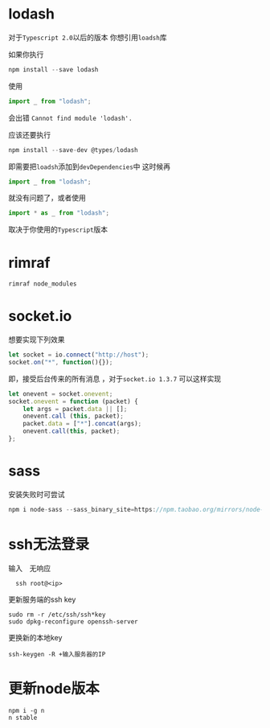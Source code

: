 # lodash
对于`Typescript 2.0`以后的版本
你想引用`loadsh`库

如果你执行
```javascript
npm install --save lodash 
```
使用
```javascript
import _ from "lodash";
```
会出错 `Cannot find module 'lodash'.`

应该还要执行
```javascript
npm install --save-dev @types/lodash
```
即需要把`loadsh`添加到`devDependencies`中
这时候再

```javascript
import _ from "lodash";
```
就没有问题了，或者使用
```javascript
import * as _ from "lodash";
```

取决于你使用的`Typescript`版本


# rimraf
```javascript
rimraf node_modules
```


# socket.io
想要实现下列效果
```javascript
let socket = io.connect("http://host");
socket.on("*", function(){});
```
即，接受后台传来的所有消息
，对于`socket.io 1.3.7`
可以这样实现
```javascript
let onevent = socket.onevent;
socket.onevent = function (packet) {
    let args = packet.data || [];
    onevent.call (this, packet);    
    packet.data = ["*"].concat(args);
    onevent.call(this, packet);    
};
```

# sass
安装失败时可尝试
```javascript
npm i node-sass --sass_binary_site=https://npm.taobao.org/mirrors/node-sass/
```

# ssh无法登录

输入　无响应
```terminal
  ssh root@<ip>
```

更新服务端的ssh key
```terminal
sudo rm -r /etc/ssh/ssh*key
sudo dpkg-reconfigure openssh-server
```

更换新的本地key
```terminal
ssh-keygen -R +输入服务器的IP
```

# 更新node版本
```terminal
npm i -g n
n stable
```
